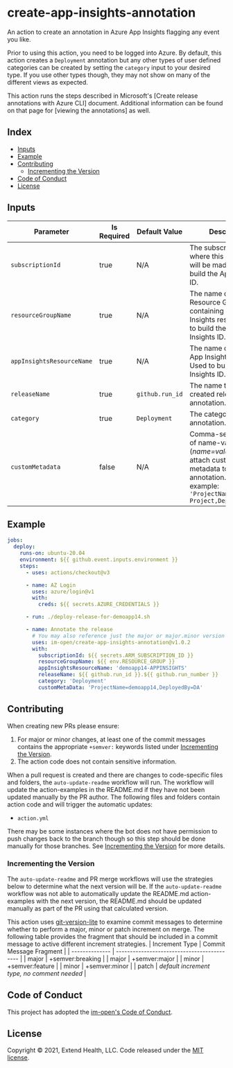 # create-app-insights-annotation

An action to create an annotation in Azure App Insights flagging any event you like.

Prior to using this action, you need to be logged into Azure. By default, this action creates a `Deployment` annotation but any other types of user defined categories can be created by setting the `category` input to your desired type. If you use other types though, they may not show on many of the different views as expected.

This action runs the steps described in Microsoft's [Create release annotations with Azure CLI] document. Additional information can be found on that page for [viewing the annotations] as well.

## Index

- [Inputs](#inputs)
- [Example](#example)
- [Contributing](#contributing)
  - [Incrementing the Version](#incrementing-the-version)
- [Code of Conduct](#code-of-conduct)
- [License](#license)

## Inputs

| Parameter                 | Is Required | Default Value   | Description                                                                                                                                                          |
| ------------------------- | ----------- | --------------- | -------------------------------------------------------------------------------------------------------------------------------------------------------------------- |
| `subscriptionId`          | true        | N/A             | The subscription ID where this annotation will be made. Used to build the App Insights ID.                                                                           |
| `resourceGroupName`       | true        | N/A             | The name of the Resource Group containing the App Insights resource. Used to build the App Insights ID.                                                              |
| `appInsightsResourceName` | true        | N/A             | The name of the Azure App Insights resource. Used to build the App Insights ID.                                                                                      |
| `releaseName`             | true        | `github.run_id` | The name to give the created release annotation.                                                                                                                     |
| `category`                | true        | `Deployment`    | The category of annotation.                                                                                                                                          |
| `customMetadata`          | false       | N/A             | Comma-separated list of name-value pairs (_name=value_) used to attach custom metadata to the annotation. For example: <br/>`'ProjectName=My Project,DeployedBy=DA'` |

## Example

```yml
jobs:
  deploy:
    runs-on: ubuntu-20.04
    environment: ${{ github.event.inputs.environment }}
    steps:
      - uses: actions/checkout@v3

      - name: AZ Login
        uses: azure/login@v1
        with:
          creds: ${{ secrets.AZURE_CREDENTIALS }}

      - run: ./deploy-release-for-demoapp14.sh

      - name: Annotate the release
        # You may also reference just the major or major.minor version
        uses: im-open/create-app-insights-annotation@v1.0.2
        with:
          subscriptionId: ${{ secrets.ARM_SUBSCRIPTION_ID }}
          resourceGroupName: ${{ env.RESOURCE_GROUP }}
          appInsightsResourceName: 'demoapp14-APPINSIGHTS'
          releaseName: ${{ github.run_id }}.${{ github.run_number }}
          category: 'Deployment'
          customMetaData: 'ProjectName=demoapp14,DeployedBy=DA'
```

## Contributing

When creating new PRs please ensure:

1. For major or minor changes, at least one of the commit messages contains the appropriate `+semver:` keywords listed under [Incrementing the Version](#incrementing-the-version).
1. The action code does not contain sensitive information.

When a pull request is created and there are changes to code-specific files and folders, the `auto-update-readme` workflow will run.  The workflow will update the action-examples in the README.md if they have not been updated manually by the PR author. The following files and folders contain action code and will trigger the automatic updates:

- `action.yml`

There may be some instances where the bot does not have permission to push changes back to the branch though so this step should be done manually for those branches. See [Incrementing the Version](#incrementing-the-version) for more details.

### Incrementing the Version

The `auto-update-readme` and PR merge workflows will use the strategies below to determine what the next version will be.  If the `auto-update-readme` workflow was not able to automatically update the README.md action-examples with the next version, the README.md should be updated manually as part of the PR using that calculated version.

This action uses [git-version-lite] to examine commit messages to determine whether to perform a major, minor or patch increment on merge. The following table provides the fragment that should be included in a commit message to active different increment strategies.
| Increment Type | Commit Message Fragment |
| -------------- | ------------------------------------------- |
| major | +semver:breaking |
| major | +semver:major |
| minor | +semver:feature |
| minor | +semver:minor |
| patch | _default increment type, no comment needed_ |

## Code of Conduct

This project has adopted the [im-open's Code of Conduct](https://github.com/im-open/.github/blob/master/CODE_OF_CONDUCT.md).

## License

Copyright &copy; 2021, Extend Health, LLC. Code released under the [MIT license](LICENSE).

[git-version-lite]: https://github.com/im-open/git-version-lite
